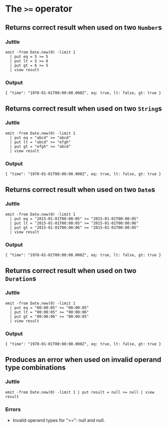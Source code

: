 # The `>=` operator

## Returns correct result when used on two `Number`s

### Juttle

    emit -from Date.new(0) -limit 1
      | put eq = 5 >= 5
      | put lt = 5 >= 6
      | put gt = 6 >= 5
      | view result

### Output

    { "time": "1970-01-01T00:00:00.000Z", eq: true, lt: false, gt: true }

## Returns correct result when used on two `String`s

### Juttle

    emit -from Date.new(0) -limit 1
      | put eq = "abcd" >= "abcd"
      | put lt = "abcd" >= "efgh"
      | put gt = "efgh" >= "abcd"
      | view result

### Output

    { "time": "1970-01-01T00:00:00.000Z", eq: true, lt: false, gt: true }

## Returns correct result when used on two `Date`s

### Juttle

    emit -from Date.new(0) -limit 1
      | put eq = "2015-01-01T00:00:05" >= "2015-01-01T00:00:05"
      | put lt = "2015-01-01T00:00:05" >= "2015-01-01T00:00:06"
      | put gt = "2015-01-01T00:00:06" >= "2015-01-01T00:00:05"
      | view result

### Output

    { "time": "1970-01-01T00:00:00.000Z", eq: true, lt: false, gt: true }

## Returns correct result when used on two `Duration`s

### Juttle

    emit -from Date.new(0) -limit 1
      | put eq = "00:00:05" >= "00:00:05"
      | put lt = "00:00:05" >= "00:00:06"
      | put gt = "00:00:06" >= "00:00:05"
      | view result

### Output

    { "time": "1970-01-01T00:00:00.000Z", eq: true, lt: false, gt: true }

## Produces an error when used on invalid operand type combinations

### Juttle

    emit -from Date.new(0) -limit 1 | put result = null >= null | view result

### Errors

  * Invalid operand types for ">=": null and null.
